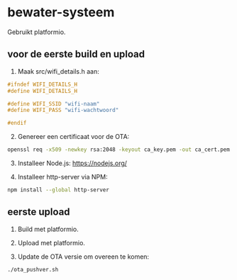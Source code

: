 # bewater-systeem

Gebruikt platformio.

## voor de eerste build en upload

1. Maak src/wifi_details.h aan:
```c
#ifndef WIFI_DETAILS_H
#define WIFI_DETAILS_H

#define WIFI_SSID "wifi-naam"
#define WIFI_PASS "wifi-wachtwoord"

#endif
```

2. Genereer een certificaat voor de OTA:
```sh
openssl req -x509 -newkey rsa:2048 -keyout ca_key.pem -out ca_cert.pem -days 365 -nodes
```

3. Installeer Node.js: https://nodejs.org/

4. Installeer http-server via NPM:
```sh
npm install --global http-server
```

## eerste upload

1. Build met platformio.

2. Upload met platformio.

3. Update de OTA versie om overeen te komen:
```sh
./ota_pushver.sh
```


